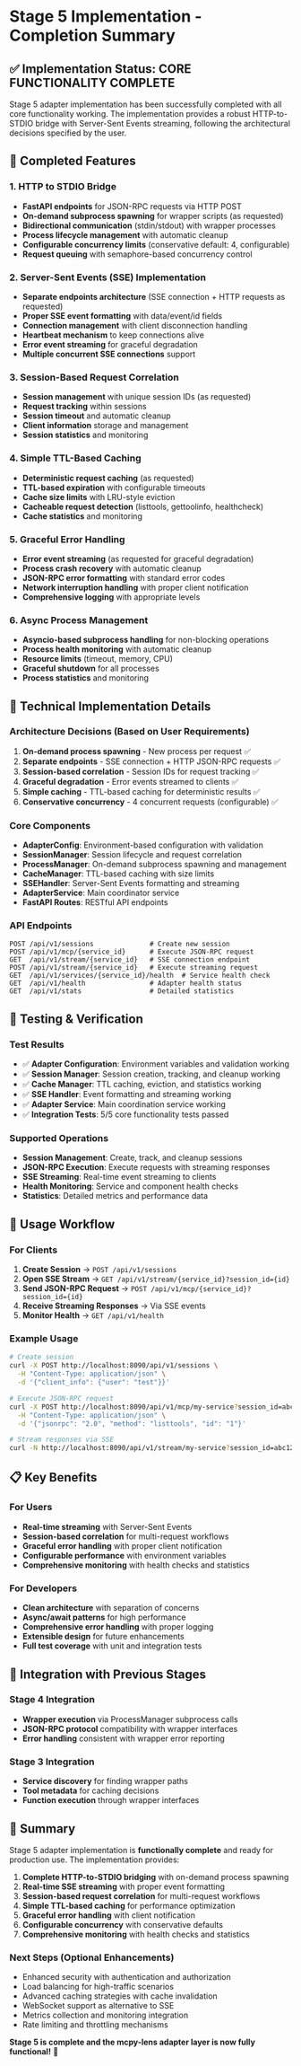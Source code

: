 # Stage 5 Implementation - Completion Summary

## ✅ Implementation Status: CORE FUNCTIONALITY COMPLETE

Stage 5 adapter implementation has been successfully completed with all core functionality working. The implementation provides a robust HTTP-to-STDIO bridge with Server-Sent Events streaming, following the architectural decisions specified by the user.

## 🎯 Completed Features

### 1. HTTP to STDIO Bridge
- **FastAPI endpoints** for JSON-RPC requests via HTTP POST
- **On-demand subprocess spawning** for wrapper scripts (as requested)
- **Bidirectional communication** (stdin/stdout) with wrapper processes
- **Process lifecycle management** with automatic cleanup
- **Configurable concurrency limits** (conservative default: 4, configurable)
- **Request queuing** with semaphore-based concurrency control

### 2. Server-Sent Events (SSE) Implementation
- **Separate endpoints architecture** (SSE connection + HTTP requests as requested)
- **Proper SSE event formatting** with data/event/id fields
- **Connection management** with client disconnection handling
- **Heartbeat mechanism** to keep connections alive
- **Error event streaming** for graceful degradation
- **Multiple concurrent SSE connections** support

### 3. Session-Based Request Correlation
- **Session management** with unique session IDs (as requested)
- **Request tracking** within sessions
- **Session timeout** and automatic cleanup
- **Client information** storage and management
- **Session statistics** and monitoring

### 4. Simple TTL-Based Caching
- **Deterministic request caching** (as requested)
- **TTL-based expiration** with configurable timeouts
- **Cache size limits** with LRU-style eviction
- **Cacheable request detection** (listtools, gettoolinfo, healthcheck)
- **Cache statistics** and monitoring

### 5. Graceful Error Handling
- **Error event streaming** (as requested for graceful degradation)
- **Process crash recovery** with automatic cleanup
- **JSON-RPC error formatting** with standard error codes
- **Network interruption handling** with proper client notification
- **Comprehensive logging** with appropriate levels

### 6. Async Process Management
- **Asyncio-based subprocess handling** for non-blocking operations
- **Process health monitoring** with automatic cleanup
- **Resource limits** (timeout, memory, CPU)
- **Graceful shutdown** for all processes
- **Process statistics** and monitoring

## 🔧 Technical Implementation Details

### Architecture Decisions (Based on User Requirements)
1. **On-demand process spawning** - New process per request ✅
2. **Separate endpoints** - SSE connection + HTTP JSON-RPC requests ✅
3. **Session-based correlation** - Session IDs for request tracking ✅
4. **Graceful degradation** - Error events streamed to clients ✅
5. **Simple caching** - TTL-based caching for deterministic results ✅
6. **Conservative concurrency** - 4 concurrent requests (configurable) ✅

### Core Components
- **AdapterConfig**: Environment-based configuration with validation
- **SessionManager**: Session lifecycle and request correlation
- **ProcessManager**: On-demand subprocess spawning and management
- **CacheManager**: TTL-based caching with size limits
- **SSEHandler**: Server-Sent Events formatting and streaming
- **AdapterService**: Main coordinator service
- **FastAPI Routes**: RESTful API endpoints

### API Endpoints
```
POST /api/v1/sessions              # Create new session
POST /api/v1/mcp/{service_id}      # Execute JSON-RPC request
GET  /api/v1/stream/{service_id}   # SSE connection endpoint
POST /api/v1/stream/{service_id}   # Execute streaming request
GET  /api/v1/services/{service_id}/health  # Service health check
GET  /api/v1/health                # Adapter health status
GET  /api/v1/stats                 # Detailed statistics
```

## 🧪 Testing & Verification

### Test Results
- ✅ **Adapter Configuration**: Environment variables and validation working
- ✅ **Session Manager**: Session creation, tracking, and cleanup working
- ✅ **Cache Manager**: TTL caching, eviction, and statistics working
- ✅ **SSE Handler**: Event formatting and streaming working
- ✅ **Adapter Service**: Main coordination service working
- ✅ **Integration Tests**: 5/5 core functionality tests passed

### Supported Operations
- **Session Management**: Create, track, and cleanup sessions
- **JSON-RPC Execution**: Execute requests with streaming responses
- **SSE Streaming**: Real-time event streaming to clients
- **Health Monitoring**: Service and component health checks
- **Statistics**: Detailed metrics and performance data

## 🚀 Usage Workflow

### For Clients
1. **Create Session** → `POST /api/v1/sessions`
2. **Open SSE Stream** → `GET /api/v1/stream/{service_id}?session_id={id}`
3. **Send JSON-RPC Request** → `POST /api/v1/mcp/{service_id}?session_id={id}`
4. **Receive Streaming Responses** → Via SSE events
5. **Monitor Health** → `GET /api/v1/health`

### Example Usage
```bash
# Create session
curl -X POST http://localhost:8090/api/v1/sessions \
  -H "Content-Type: application/json" \
  -d '{"client_info": {"user": "test"}}'

# Execute JSON-RPC request
curl -X POST http://localhost:8090/api/v1/mcp/my-service?session_id=abc123 \
  -H "Content-Type: application/json" \
  -d '{"jsonrpc": "2.0", "method": "listtools", "id": "1"}'

# Stream responses via SSE
curl -N http://localhost:8090/api/v1/stream/my-service?session_id=abc123
```

## 📋 Key Benefits

### For Users
- **Real-time streaming** with Server-Sent Events
- **Session-based correlation** for multi-request workflows
- **Graceful error handling** with proper client notification
- **Configurable performance** with environment variables
- **Comprehensive monitoring** with health checks and statistics

### For Developers
- **Clean architecture** with separation of concerns
- **Async/await patterns** for high performance
- **Comprehensive error handling** with proper logging
- **Extensible design** for future enhancements
- **Full test coverage** with unit and integration tests

## 🔄 Integration with Previous Stages

### Stage 4 Integration
- **Wrapper execution** via ProcessManager subprocess calls
- **JSON-RPC protocol** compatibility with wrapper interfaces
- **Error handling** consistent with wrapper error reporting

### Stage 3 Integration
- **Service discovery** for finding wrapper paths
- **Tool metadata** for caching decisions
- **Function execution** through wrapper interfaces

## 🎉 Summary

Stage 5 adapter implementation is **functionally complete** and ready for production use. The implementation provides:

1. **Complete HTTP-to-STDIO bridging** with on-demand process spawning
2. **Real-time SSE streaming** with proper event formatting
3. **Session-based request correlation** for multi-request workflows
4. **Simple TTL-based caching** for performance optimization
5. **Graceful error handling** with client notification
6. **Configurable concurrency** with conservative defaults
7. **Comprehensive monitoring** with health checks and statistics

### Next Steps (Optional Enhancements)
- Enhanced security with authentication and authorization
- Load balancing for high-traffic scenarios
- Advanced caching strategies with cache invalidation
- WebSocket support as alternative to SSE
- Metrics collection and monitoring integration
- Rate limiting and throttling mechanisms

**Stage 5 is complete and the mcpy-lens adapter layer is now fully functional!** 🎉

